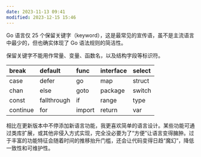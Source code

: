 ```yaml
---
date: 2023-11-13 09:41
modified: 2023-12-15 15:46
---
```

Go 语言仅 25 个保留关键字（keyword），这是最常见的宣传语，虽不是主流语言中最少的，但也确实体现了 Go 语法规则的简洁性。

保留关键字不能用作常量、变量、函数名，以及结构字段等标识符。

| break    | default     | func   | interface | select |
|:---------|:------------|:-------|:----------|:-------|
| case     | defer       | go     | map       | struct |
| chan     | else        | goto   | package   | switch |
| const    | fallthrough | if     | range     | type   |
| continue | for         | import | return    | var    |  

相比在更新版本中不停添加新语言功能，我更喜欢简单的语言设计。某些功能可通过类库扩展，或其他非侵入方式实现，完全没必要为了“方便”让语言变得臃肿。过于丰富的功能特征会随着时间的推移抬升门槛，还会让代码变得日趋“魔幻”，降低一致性和可维护性。
